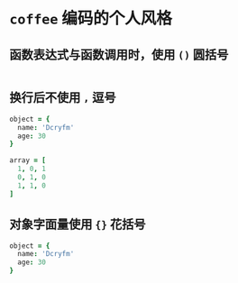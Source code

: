 # `coffee` 编码的个人风格

## 函数表达式与函数调用时，使用 `()` 圆括号

```coffee
```

## 换行后不使用 `,` 逗号

```coffee
object = {
  name: 'Dcryfm'
  age: 30
}

array = [
  1, 0, 1
  0, 1, 0
  1, 1, 0
]
```

## 对象字面量使用 `{}` 花括号

```coffee
object = {
  name: 'Dcryfm'
  age: 30
}
```
